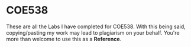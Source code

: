 # COE538
These are all the Labs I have completed for COE538. With this being said, copying/pasting my work may lead to plagiarism on your behalf. You're more than welcome to use this as a **Reference**.

